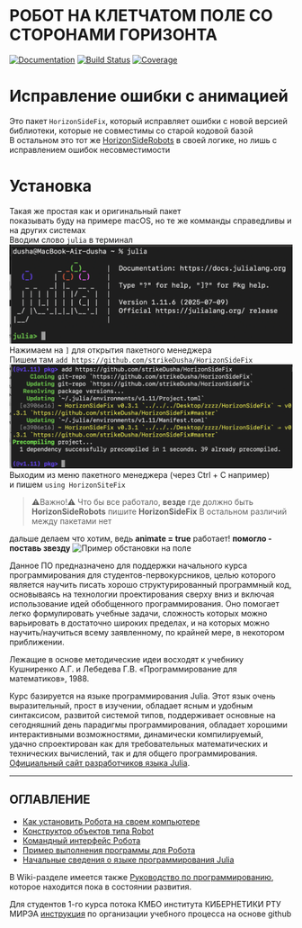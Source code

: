 # РОБОТ НА КЛЕТЧАТОМ ПОЛЕ СО СТОРОНАМИ ГОРИЗОНТА



[![Documentation](https://img.shields.io/badge/docs-dev-blue.svg)](https://Vibof.github.io/HorizonSideRobots.jl/dev)
[![Build Status](https://github.com/Vibof/HorizonSideRobots.jl/workflows/CI/badge.svg)](https://github.com/Vibof/HorizonSideRobots.jl/actions)
[![Coverage](https://codecov.io/gh/Vibof/HorizonSideRobots.jl/branch/master/graph/badge.svg)](https://codecov.io/gh/Vibof/HorizonSideRobots.jl)

# Исправление ошибки с анимацией

Это пакет `HorizonSideFix`, который исправляет ошибки с новой  версией библиотеки, которые не совместимы со старой кодовой базой  
В остальном это тот же [HorizonSideRobots](https://github.com/Vibof/HorizonSideRobots.jl) в своей логике, но лишь с исправлением ошибок несовместимости
# Установка 
Такая же простая как и оригинальный пакет  
показывать буду на примере macOS, но те же комманды справедливы и на других системах  
Вводим слово `julia` в терминал  
![julia](image1.png)
Нажимаем на `]` для открытия пакетного менеджера  
Пишем там  `add https://github.com/strikeDusha/HorizonSideFix`  
![julia](image2.png) 
Выходим из меню пакетного менеджера (через Ctrl + C например)  
и пишем `using HorizonSiteFix` 
> ⚠️Важно!⚠️ Что бы все работало, **везде** где должно быть **HorizonSideRobots** пишите **HorizonSideFix**
>В остальном различий между пакетами нет 

дальше делаем что хотим, ведь **animate = true** работает!
**помогло - поставь звезду**
![Пример обстановки на поле](docs/src/extra/for_readme.png)

Данное ПО предназначено для поддержки начального курса программирования для студентов-первокурсников, целью которого является научить писать хорошо структурированный программный код, основываясь на технологии проектирования сверху вниз и включая использование идей обобщенного программирования. Оно помогает легко формулировать учебные задачи, сложность которых можно варьировать в достаточно широких пределах, и на которых можно научить/научиться всему заявленному, по крайней мере, в некотором приближении.

Лежащие в основе методические идеи восходят к учебнику Кушниренко А.Г. и Лебедева Г.В. «Программирование для математиков», 1988.

Курс базируется на языке программирования Julia. Этот язык очень выразительный, прост в изучении, обладает ясным и удобным синтаксисом, развитой системой типов, поддерживает основные на сегодняшний день парадигмы программирования, обладает хорошими интерактивными возможностями, динамически компилируемый, удачно спроектирован как для требовательных математических и технических вычислений, так и для общего программирования. [Официальный сайт разработчиков языка Julia](https://julialang.org/).

-----------------------------

## ОГЛАВЛЕНИЕ 

* [Как установить Робота на своем компьютере](https://vibof.github.io/HorizonSideRobots.jl/dev/setup.md)
* [Конструктор объектов типа Robot](https://vibof.github.io/HorizonSideRobots.jl/dev/constructor.md)
* [Командный интерфейс Робота](https://vibof.github.io/HorizonSideRobots.jl/dev/api.md)
* [Пример выполнения программы для Робота](https://vibof.github.io/HorizonSideRobots.jl/dev/example.md)
* [Начальные сведения о языке программирования Julia](https://vibof.github.io/HorizonSideRobots.jl/dev/language.md)

В Wiki-разделе имеется также [Руководство по программированию](https://github.com/Vibof/HorizonSideRobots.jl/wiki), которое находится пока в состоянии развития.

Для студентов 1-го курса потока КМБО института КИБЕРНЕТИКИ РТУ МИРЭА [инструкция](https://github.com/Vibof/Organizer) по организации учебного процесса на основе github

